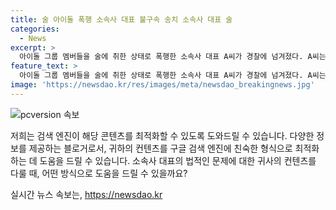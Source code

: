 ```yaml
---
title: 술 아이돌 폭행 소속사 대표 불구속 송치 소속사 대표 술
categories:
  - News
excerpt: >
  아이돌 그룹 멤버들을 술에 취한 상태로 폭행한 소속사 대표 A씨가 경찰에 넘겨졌다. A씨는 둔기를 이용해 멤버들을 공격하고, 미성년자 멤버도 피해를 입었다. 경찰은 A씨를 특수상해·특수폭행·아동학대 혐의로 불구속 송치했으며, 이에 대한 구속영장이 법원에 기각된 바 있다.
feature_text: >
  아이돌 그룹 멤버들을 술에 취한 상태로 폭행한 소속사 대표 A씨가 경찰에 넘겨졌다. A씨는 둔기를 이용해 멤버들을 공격하고, 미성년자 멤버도 피해를 입었다. 경찰은 A씨를 특수상해·특수폭행·아동학대 혐의로 불구속 송치했으며, 이에 대한 구속영장이 법원에 기각된 바 있다.
image: 'https://newsdao.kr/res/images/meta/newsdao_breakingnews.jpg'
---
```


<p><img src="https://newsdao.kr/res/images/meta/newsdao_breakingnews.jpg" alt="pcversion 속보" /></p>

<p>저희는 검색 엔진이 해당 콘텐츠를 최적화할 수 있도록 도와드릴 수 있습니다. 다양한 정보를 제공하는 블로거로서, 귀하의 컨텐츠를 구글 검색 엔진에 친숙한 형식으로 최적화하는 데 도움을 드릴 수 있습니다. 소속사 대표의 법적인 문제에 대한 귀사의 컨텐츠를 다룰 때, 어떤 방식으로 도움을 드릴 수 있을까요?</p>
실시간 뉴스 속보는, <a href="https://newsdao.kr" rel="dofollow">https://newsdao.kr</a>


